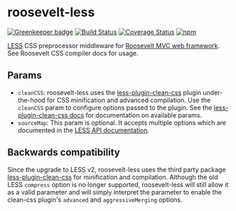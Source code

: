 roosevelt-less
===

[![Greenkeeper badge](https://badges.greenkeeper.io/rooseveltframework/roosevelt-less.svg)](https://greenkeeper.io/) [![Build Status](https://travis-ci.org/rooseveltframework/roosevelt-less.svg?branch=master)](https://travis-ci.org/rooseveltframework/roosevelt-less) [![Coverage Status](https://coveralls.io/repos/github/rooseveltframework/roosevelt-less/badge.svg?branch=master)](https://coveralls.io/github/rooseveltframework/roosevelt-less?branch=master) [![npm](https://img.shields.io/npm/v/roosevelt-less.svg)](https://www.npmjs.com/package/roosevelt-less)

[LESS](http://lesscss.org) CSS preprocessor middleware for [Roosevelt MVC web framework](https://github.com/rooseveltframework/roosevelt). See Roosevelt CSS compiler docs for usage.

Params
---

- `cleanCSS`: roosevelt-less uses the [less-plugin-clean-css](https://www.npmjs.com/package/less-plugin-clean-css) plugin under-the-hood for CSS minification and advanced compilation. Use the `cleanCSS` param to configure options passed to the plugin. See the [less-plugin-clean-css docs](https://github.com/jakubpawlowicz/clean-css/tree/v3.0.1#how-to-use-clean-css-programmatically) for documentation on available params.
- `sourceMap`: This param is optional. It accepts multiple options which are documented in the [LESS API documentation](http://lesscss.org/usage/index.html#programmatic-usage).

## Backwards compatibility

Since the upgrade to LESS v2, roosevelt-less uses the third party package [less-plugin-clean-css](https://www.npmjs.com/package/less-plugin-clean-css) for minification and compilation. Although the old LESS `compress` option is no longer supported, roosevelt-less will still allow it as a valid parameter and will simply interpret the parameter to enable the clean-css plugin's `advanced` and `aggressiveMerging` options.
